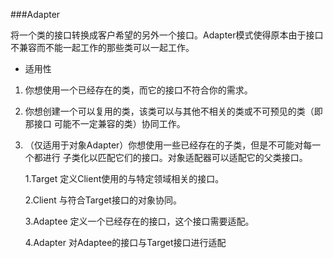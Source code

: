 ###Adapter


将一个类的接口转换成客户希望的另外一个接口。Adapter模式使得原本由于接口不兼容而不能一起工作的那些类可以一起工作。
* 适用性

1. 你想使用一个已经存在的类，而它的接口不符合你的需求。
2. 你想创建一个可以复用的类，该类可以与其他不相关的类或不可预见的类（即那接口
      可能不一定兼容的类）协同工作。
3. （仅适用于对象Adapter）你想使用一些已经存在的子类，但是不可能对每一个都进行
      子类化以匹配它们的接口。对象适配器可以适配它的父类接口。
			

    1.Target
      定义Client使用的与特定领域相关的接口。

    2.Client
      与符合Target接口的对象协同。

    3.Adaptee
      定义一个已经存在的接口，这个接口需要适配。

    4.Adapter
      对Adaptee的接口与Target接口进行适配
